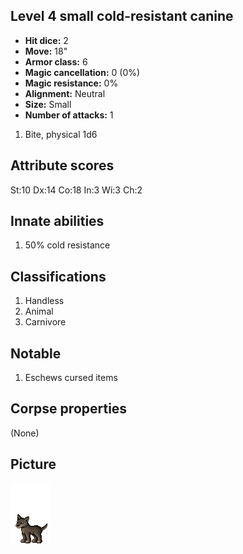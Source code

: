 ## Level 4 small cold-resistant canine

- **Hit dice:** 2
- **Move:** 18"
- **Armor class:** 6
- **Magic cancellation:** 0 (0%)
- **Magic resistance:** 0%
- **Alignment:** Neutral
- **Size:** Small
- **Number of attacks:** 1
1. Bite, physical 1d6

## Attribute scores

St:10 Dx:14 Co:18 In:3 Wi:3 Ch:2

## Innate abilities

1. 50% cold resistance

## Classifications

1. Handless
2. Animal
3. Carnivore

## Notable

1. Eschews cursed items

## Corpse properties

(None)

## Picture

![Direwolf cub](https://github.com/hyvanmielenpelit/GnollHackTileSet/blob/main/Monsters/direwolf_cub/direwolf_cub.png)
